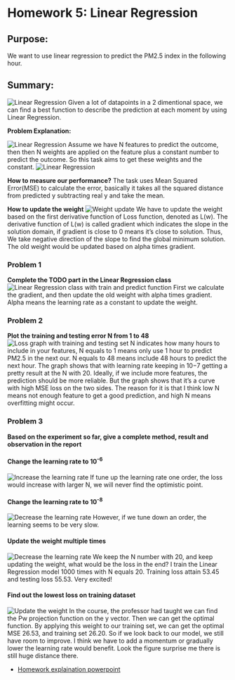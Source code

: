 # Homework 5: Linear Regression

## Purpose:

We want to use linear regression to predict the PM2.5 index in the following hour.

## Summary:

![Linear Regression](img/LA_HW5_linear_regression.png)
Given a lot of datapoints in a 2 dimentional space, we can find a best function to describe the prediction at each moment by using Linear Regression.

**Problem Explanation:**

![Linear Regression](img/LA_HW5_problem_explaination_1.png)
Assume we have N features to predict the outcome, then then N weights are applied on the feature plus a constant number to predict the outcome. So this task aims to get these weights and the constant.
![Linear Regression](img/LA_HW5_problem_explaination_2.png)

**How to measure our performance?**
The task uses Mean Squared Error(MSE) to calculate the error, basically it takes all the squared distance from predicted y subtracting real y and take the mean.

**How to update the weight**
![Weight update](img/LA_HW5_problem_explaination_3.png)
We have to update the weight based on the first derivative function of Loss function, denoted as L(w). The derivative function of L(w) is called gradient which indicates the slope in the solution domain, if gradient is close to 0 means it’s close to solution. Thus, We take negative direction of the slope to find the global minimum solution. The old weight would be updated based on alpha times gradient.

### Problem 1

**Complete the TODO part in the Linear Regression class**<br>
![Linear Regression class with train and predict function](img/LA_HW5_problem_1.png)
First we calculate the gradient, and then update the old weight with alpha times gradient. Alpha means the learning rate as a constant to update the weight.

### Problem 2

**Plot the training and testing error N from 1 to 48**
![Loss graph with training and testing set](img/LA_HW5_problem_2.png)
N indicates how many hours to include in your features, N equals to 1 means only use 1 hour to predict PM2.5 in the next our. N equals to 48 means include 48 hours to predict the next hour. The graph shows that with learning rate keeping in 10−7 getting a pretty result at the N with 20. Ideally, if we include more features, the prediction should be more reliable. But the graph shows that it’s a curve with high MSE loss on the two sides. The reason for it is that I think low N means not enough feature to get a good prediction, and high N means overfitting might occur.

### Problem 3

**Based on the experiment so far, give a complete method, result and observation in the report**

#### Change the learning rate to 10<sup>-6</sup>

![Increase the learning rate](img/LA_HW5_problem_3_1.png)
If tune up the learning rate one order, the loss would increase with larger N, we will never find the optimistic point.

#### Change the learning rate to 10<sup>-8</sup>

![Decrease the learning rate](img/LA_HW5_problem_3_2.png)
However, if we tune down an order, the learning seems to be very slow.

#### Update the weight multiple times

![Decrease the learning rate](img/LA_HW5_problem_3_3.png)
We keep the N number with 20, and keep updating the weight, what would be the loss in the end? I train the Linear Regression model 1000 times with N equals 20. Training loss attain 53.45 and testing loss 55.53. Very excited!

#### Find out the lowest loss on training dataset

![Update the weight](img/LA_HW5_problem_3_4.png)
In the course, the professor had taught we can find the Pw projection function on the y vector. Then we can get the optimal function. By applying this weight to our training set, we can get the optimal MSE 26.53, and training set 26.20. So if we look back to our model, we still have room to improve. I think we have to add a momentum or gradually lower the learning rate would benefit. Look the figure surprise me there is still huge distance there.

- [Homework explaination powerpoint](https://drive.google.com/file/d/1NRMQInCh8kPKj9P6qsTINHCHaYolIihZ/view?fbclid=IwAR0GJGMKiMkWNJFQxYauZfnwedY7gNDScOz0K6wSQ6j13SJhi8AUUpofK2o)
